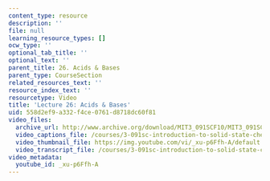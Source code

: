 ```yaml
---
content_type: resource
description: ''
file: null
learning_resource_types: []
ocw_type: ''
optional_tab_title: ''
optional_text: ''
parent_title: 26. Acids & Bases
parent_type: CourseSection
related_resources_text: ''
resource_index_text: ''
resourcetype: Video
title: 'Lecture 26: Acids & Bases'
uid: 558d2ef9-a332-f4ce-0761-d8718dc60f81
video_files:
  archive_url: http://www.archive.org/download/MIT3_091SCF10/MIT3_091SCF10lec26_300k.mp4
  video_captions_file: /courses/3-091sc-introduction-to-solid-state-chemistry-fall-2010/a0095268f0b6570a96519547f2237529_xu-p6Ffh-A.vtt
  video_thumbnail_file: https://img.youtube.com/vi/_xu-p6Ffh-A/default.jpg
  video_transcript_file: /courses/3-091sc-introduction-to-solid-state-chemistry-fall-2010/7a609d7d1d17c19d19619d42a080bfa9_xu-p6Ffh-A.pdf
video_metadata:
  youtube_id: _xu-p6Ffh-A
---
```

